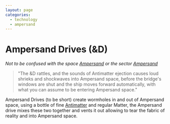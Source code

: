 ```yaml
---
layout: page
categories: 
  - technology
  - ampersand
---
```


# Ampersand Drives (&D)

*Not to be confused with the space [Ampersand](ampersand_space) or the sector [Ampersand](../sectors/ampersand)*

> "The &D rattles, and the sounds of Antimatter ejection causes loud shrieks and shockwaves into Ampersand space, before the bridge's windows are shut and the ship moves forward automatically, with what you can assume to be entering Ampersand space."

Ampersand Drives (to be short) create wormholes in and out of Ampersand space, using a bottle of fine [Antimatter](antimatter) and regular Matter, the Ampersand drive mixes these two together and vents it out allowing to tear the fabric of reality and into Ampersand space.
